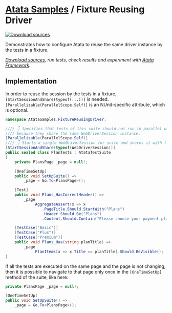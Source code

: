 ﻿# [Atata Samples](https://github.com/atata-framework/atata-samples) / Fixture Reusing Driver

[![Download sources](https://img.shields.io/badge/Download-sources-brightgreen.svg)](https://github.com/atata-framework/atata-samples/raw/main/_archives/FixtureReusingDriver.zip)

Demonstrates how to configure Atata to reuse the same driver instance by the tests in a fixture.

*[Download sources](https://github.com/atata-framework/atata-samples/raw/main/_archives/FixtureReusingDriver.zip), run tests, check results and experiment with [Atata Framework](https://atata.io).*

## Implementation

In order to reuse the session by the tests in a fixture, `[StartSessionAndShare(typeof(...))]` is needed.
`[Parallelizable(ParallelScope.Self)]` is an NUnit-specific attribute, which is optional.

```cs
namespace AtataSamples.FixtureReusingDriver;

//// 👇 Specifies that tests of this suite should not run in parallel with each other,
//// because they share the same WebDriverSession instance.
[Parallelizable(ParallelScope.Self)]
//// 👇 Starts a single WebDriverSession for suite and shares it with tests.
[StartSessionAndShare(typeof(WebDriverSession))]
public sealed class PlanTests : AtataTestSuite
{
    private PlansPage _page = null!;

    [OneTimeSetUp]
    public void SetUpSuite() =>
        _page = Go.To<PlansPage>();

    [Test]
    public void Plans_HasCorrectHeader() =>
        _page
            .AggregateAssert(x => x
                .PageTitle.Should.StartWith("Plans")
                .Header.Should.Be("Plans")
                .Content.Should.Contain("Please choose your payment plan"));

    [TestCase("Basic")]
    [TestCase("Plus")]
    [TestCase("Premium")]
    public void Plans_Has(string planTitle) =>
        _page
            .PlanItems[x => x.Title == planTitle].Should.BeVisible();
}
```

If all the tests are executed on the same page and the page is not changing,
then it is possible to navigate to that page only once in the `[OneTimeSetUp]` method
of the suite, like here:

```cs
private PlansPage _page = null!;

[OneTimeSetUp]
public void SetUpSuite() =>
    _page = Go.To<PlansPage>();
```
